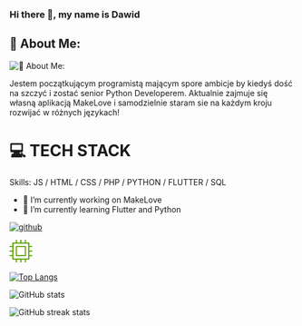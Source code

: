 ### Hi there 👋, my name is Dawid
## 💫 About Me:
![💫 About Me:](https://img.freepik.com/free-photo/professional-programmer-working-late-dark-office_1098-18705.jpg)

Jestem początkującym programistą mającym spore ambicje by kiedyś dość na szczyć i zostać senior Python Developerem. Aktualnie zajmuje się własną aplikacją MakeLove i samodzielnie staram sie na każdym kroju rozwijać w różnych językach!

# 💻 TECH STACK
Skills:  JS / HTML / CSS / PHP / PYTHON / FLUTTER / SQL

- 🔭 I’m currently working on MakeLove 
- 🌱 I’m currently learning Flutter and Python 


[<img src='https://cdn.jsdelivr.net/npm/simple-icons@3.0.1/icons/github.svg' alt='github' height='40'>](https://github.com/frazq)  

<a href='https://docs.github.com/en/developers'><img src='https://raw.githubusercontent.com/acervenky/animated-github-badges/master/assets/devbadge.gif' width='40' height='40'></a> 

[![Top Langs](https://github-readme-stats.vercel.app/api/top-langs/?username=frazq)](https://github.com/anuraghazra/github-readme-stats)

![GitHub stats](https://github-readme-stats.vercel.app/api?username=frazq&show_icons=true)  

![GitHub streak stats](https://streak-stats.demolab.com/?user=frazq)  

